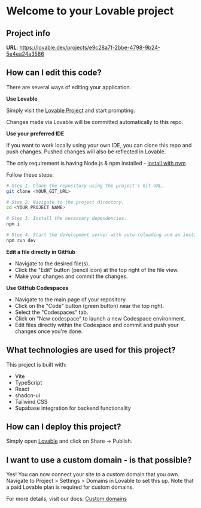 
# Welcome to your Lovable project

## Project info

**URL**: https://lovable.dev/projects/e9c28a7f-2bbe-4798-9b24-5e4ea24a3586

## How can I edit this code?

There are several ways of editing your application.

**Use Lovable**

Simply visit the [Lovable Project](https://lovable.dev/projects/e9c28a7f-2bbe-4798-9b24-5e4ea24a3586) and start prompting.

Changes made via Lovable will be committed automatically to this repo.

**Use your preferred IDE**

If you want to work locally using your own IDE, you can clone this repo and push changes. Pushed changes will also be reflected in Lovable.

The only requirement is having Node.js & npm installed - [install with nvm](https://github.com/nvm-sh/nvm#installing-and-updating)

Follow these steps:

```sh
# Step 1: Clone the repository using the project's Git URL.
git clone <YOUR_GIT_URL>

# Step 2: Navigate to the project directory.
cd <YOUR_PROJECT_NAME>

# Step 3: Install the necessary dependencies.
npm i

# Step 4: Start the development server with auto-reloading and an instant preview.
npm run dev
```

**Edit a file directly in GitHub**

- Navigate to the desired file(s).
- Click the "Edit" button (pencil icon) at the top right of the file view.
- Make your changes and commit the changes.

**Use GitHub Codespaces**

- Navigate to the main page of your repository.
- Click on the "Code" button (green button) near the top right.
- Select the "Codespaces" tab.
- Click on "New codespace" to launch a new Codespace environment.
- Edit files directly within the Codespace and commit and push your changes once you're done.

## What technologies are used for this project?

This project is built with:

- Vite
- TypeScript
- React
- shadcn-ui
- Tailwind CSS
- Supabase integration for backend functionality

## How can I deploy this project?

Simply open [Lovable](https://lovable.dev/projects/e9c28a7f-2bbe-4798-9b24-5e4ea24a3586) and click on Share -> Publish.

## I want to use a custom domain - is that possible?

Yes! You can now connect your site to a custom domain that you own. Navigate to Project > Settings > Domains in Lovable to set this up. Note that a paid Lovable plan is required for custom domains.

For more details, visit our docs: [Custom domains](https://docs.lovable.dev/tips-tricks/custom-domain/)
